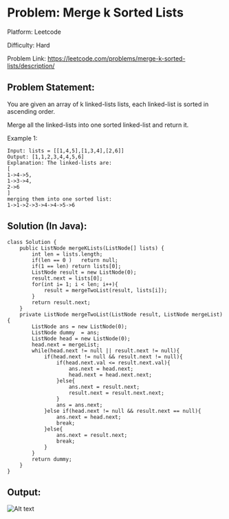 # Problem: Merge k Sorted Lists

Platform: Leetcode

Difficulty: Hard

Problem Link: https://leetcode.com/problems/merge-k-sorted-lists/description/

## Problem Statement:

You are given an array of k linked-lists lists, each linked-list is sorted in ascending order.

Merge all the linked-lists into one sorted linked-list and return it.

Example 1:

    Input: lists = [[1,4,5],[1,3,4],[2,6]]
    Output: [1,1,2,3,4,4,5,6]
    Explanation: The linked-lists are:
    [
    1->4->5,
    1->3->4,
    2->6
    ]
    merging them into one sorted list:
    1->1->2->3->4->4->5->6


## Solution (In Java):

    class Solution {
	    public ListNode mergeKLists(ListNode[] lists) {
	        int len = lists.length;
	        if(len == 0 )   return null;
	        if(1 == len) return lists[0];
	        ListNode result = new ListNode(0);
	        result.next = lists[0];
	        for(int i= 1; i < len; i++){
	            result = mergeTwoList(result, lists[i]);
	        }
	        return result.next;
	    }
	    private ListNode mergeTwoList(ListNode result, ListNode mergeList){
	        ListNode ans = new ListNode(0);
	        ListNode dummy  = ans;
	        ListNode head = new ListNode(0);
	        head.next = mergeList;
	        while(head.next != null || result.next != null){
	            if(head.next != null && result.next != null){
	                if(head.next.val <= result.next.val){
	                    ans.next = head.next;
	                    head.next = head.next.next;
	                }else{
	                    ans.next = result.next;
	                    result.next = result.next.next;
	                }
	                ans = ans.next;
	            }else if(head.next != null && result.next == null){
	                ans.next = head.next;
	                break;
	            }else{
	                ans.next = result.next;
	                break;
	            }
	        }
	        return dummy;
	    }
	}

## Output:
<img
  src="Output.png"
  alt="Alt text"
  title="Optional title"
  style="display: inline-block; margin: 0 auto; max-width: 300px">








